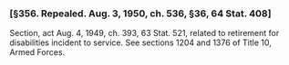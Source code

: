 ### [§356. Repealed. Aug. 3, 1950, ch. 536, §36, 64 Stat. 408] ###

Section, act Aug. 4, 1949, ch. 393, 63 Stat. 521, related to retirement for disabilities incident to service. See sections 1204 and 1376 of Title 10, Armed Forces.